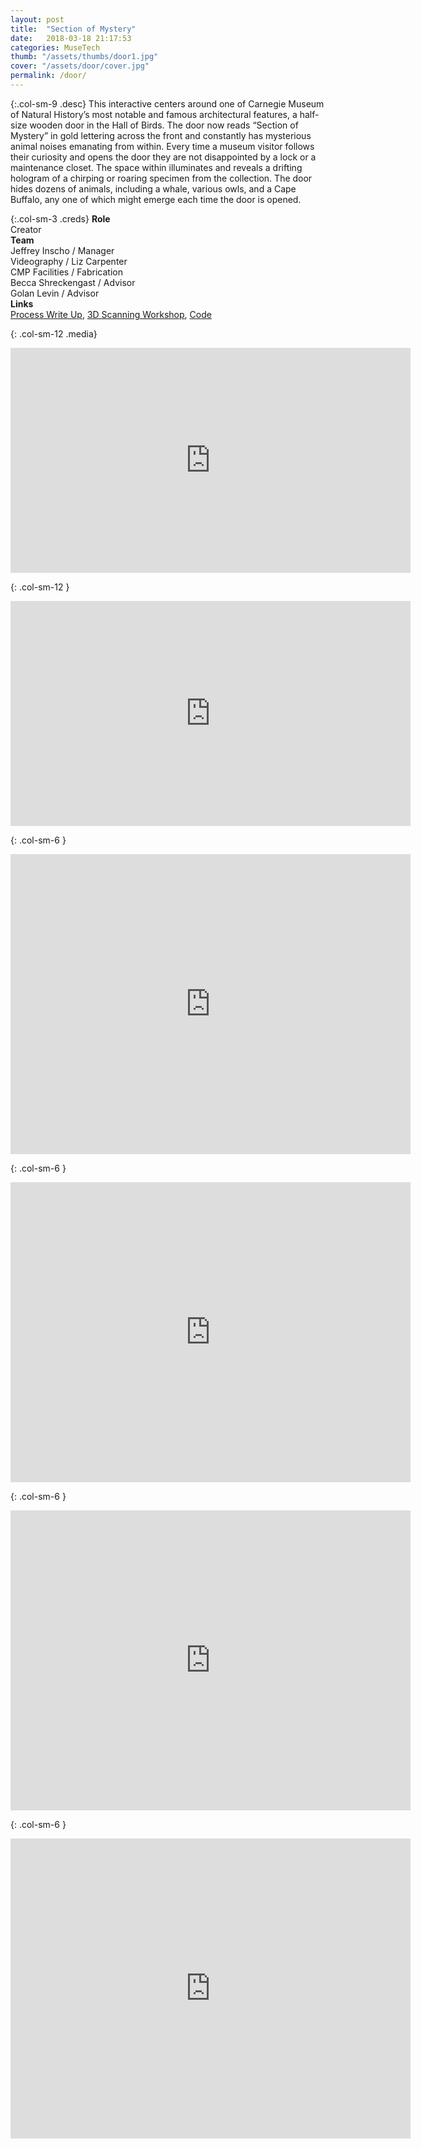 ```yaml
---
layout: post
title:  "Section of Mystery"
date:   2018-03-18 21:17:53
categories: MuseTech
thumb: "/assets/thumbs/door1.jpg"
cover: "/assets/door/cover.jpg"
permalink: /door/
---
```


{:.col-sm-9 .desc}
This interactive centers around one of Carnegie Museum of Natural History’s most notable and famous architectural features, a half-size wooden door in the Hall of Birds. The door now reads “Section of Mystery” in gold lettering across the front and constantly has mysterious animal noises emanating from within. Every time a museum visitor follows their curiosity and opens the door they are not disappointed by a lock or a maintenance closet. The space within illuminates and reveals a drifting hologram of a chirping or roaring specimen from the collection. The door hides dozens of animals, including a whale, various owls, and a Cape Buffalo, any one of which might emerge each time the door is opened.

{:.col-sm-3 .creds}
**Role**  
Creator  
**Team**  
Jeffrey Inscho / Manager  
Videography / Liz Carpenter  
CMP Facilities / Fabrication  
Becca Shreckengast / Advisor  
Golan Levin / Advisor  
**Links**  
<a href="https://studio.carnegiemuseums.org/introducing-the-section-of-mystery-ef883d98b94f" target="_blank">Process Write Up</a>,
<a href="https://studio.carnegiemuseums.org/3d-scanning-workshop-with-carnegie-library-of-pittsburgh-cf87097681e2" target="_blank">3D Scanning Workshop</a>,
<a href="https://github.com/CMP-Studio/Mystery-Door" target="_blank">Code</a>


{: .col-sm-12 .media}
<div class="video-container">
<iframe src="https://player.vimeo.com/video/165027260?color=de4930" width="640" height="360" frameborder="0" webkitallowfullscreen mozallowfullscreen allowfullscreen></iframe> </div>

{: .col-sm-12 }
<div class="video-container">
<iframe src="https://player.vimeo.com/video/167481467?color=de4930" width="640" height="360" frameborder="0" webkitallowfullscreen mozallowfullscreen allowfullscreen></iframe> </div>

{: .col-sm-6 }
<div class="video-container">
<iframe width="640" height="480" src="https://sketchfab.com/models/19c989a6681145bc999c332699eb852e/embed" frameborder="0" allow="autoplay; fullscreen; vr" mozallowfullscreen="true" webkitallowfullscreen="true"></iframe> </div>

{: .col-sm-6 }
<div class="video-container">
<iframe width="640" height="480" src="https://sketchfab.com/models/1b34de1b8208495abb37b4b629c1f8a3/embed" frameborder="0" allow="autoplay; fullscreen; vr" mozallowfullscreen="true" webkitallowfullscreen="true"></iframe> </div>

{: .col-sm-6 }
<div class="video-container">
<iframe width="640" height="480" src="https://sketchfab.com/models/1f09d3c7729245ebb324ef878b8ca419/embed" frameborder="0" allow="autoplay; fullscreen; vr" mozallowfullscreen="true" webkitallowfullscreen="true"></iframe> </div>

{: .col-sm-6 }
<div class="video-container">
<iframe width="640" height="480" src="https://sketchfab.com/models/402c493bcfdb46179fe0cc22511e0fe2/embed" frameborder="0" allow="autoplay; fullscreen; vr" mozallowfullscreen="true" webkitallowfullscreen="true"></iframe> </div>